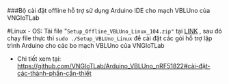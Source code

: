 ###Bộ cài đặt offline hỗ trợ sử dụng Arduino IDE cho mạch VBLUno của VNGIoTLab


#Linux - OS:
Tải file "`Setup_Offline_VBLUno_Linux_104.zip"` tại [LINK](https://goo.gl/nxX7xi) , sau đó chạy file thực thi `sudo ./Setup_VBLUno_Linux` để cài đặt các gói hỗ trợ lập trình Arduino cho các bo mạch VBLUno của VNGIoTLab



* Chi tiết xem tại: https://github.com/VNGIoTLab/Arduino_VBLUno_nRF51822#cài-đặt-các-thành-phần-cần-thiết
